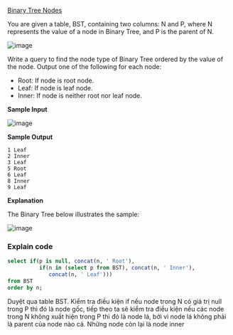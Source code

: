 [Binary Tree Nodes](https://www.hackerrank.com/challenges/binary-search-tree-1/problem)

You are given a table, BST, containing two columns: N and P, where N represents the value of a node in Binary Tree, and P is the parent of N.

![image](https://s3.amazonaws.com/hr-challenge-images/12888/1443818507-5095ab9853-1.png)

Write a query to find the node type of Binary Tree ordered by the value of the node. Output one of the following for each node:

* Root: If node is root node.
* Leaf: If node is leaf node.
* Inner: If node is neither root nor leaf node.

**Sample Input**

![image](https://s3.amazonaws.com/hr-challenge-images/12888/1443818467-30644673f6-2.png)

**Sample Output**
```
1 Leaf
2 Inner
3 Leaf
5 Root
6 Leaf
8 Inner
9 Leaf
```
**Explanation**

The Binary Tree below illustrates the sample:

![image](https://s3.amazonaws.com/hr-challenge-images/12888/1443773633-f9e6fd314e-simply_sql_bst.png)

### Explain code
```SQL
select if(p is null, concat(n, ' Root'), 
          if(n in (select p from BST), concat(n, ' Inner'), 
             concat(n, ' Leaf')))
from BST
order by n;
```
Duyệt qua table BST. Kiểm tra điều kiện if nếu node trong N có giá trị null trong P thì đó là node gốc, tiếp theo ta sẽ kiểm tra điều kiện nếu các node trong N không xuất hiện trong P thì đó là node lá, bởi vì node lá không phải là parent của node nào cả. Những node còn lại là node inner
